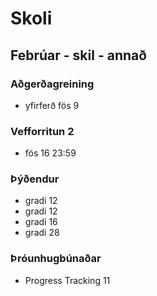 # Skoli

## Febrúar - skil - annað
### Aðgerðagreining
* yfirferð fös 9
### Vefforritun 2
* fös 16 23:59
### Þýðendur
* gradi 12
* gradi 12 
* gradi 16 
* gradi 28 
### Þróunhugbúnaðar
* Progress Tracking 11 
